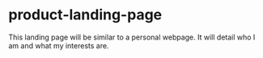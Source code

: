 # product-landing-page
This landing page will be similar to a personal webpage. It will detail who I am and what my interests are. 
